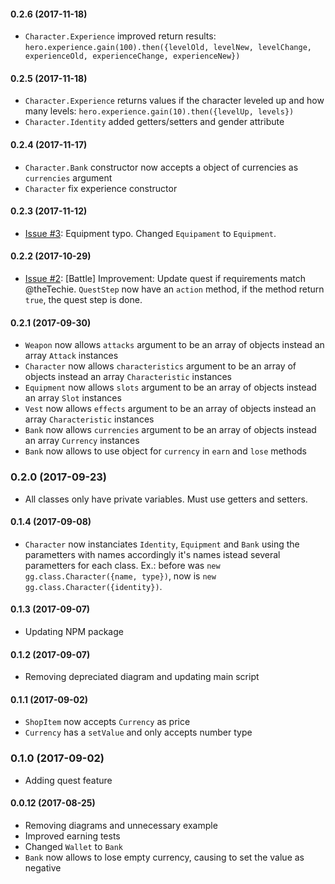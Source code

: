 #### 0.2.6 (2017-11-18)

- `Character.Experience` improved return results: `hero.experience.gain(100).then({levelOld, levelNew, levelChange, experienceOld, experienceChange, experienceNew})`

#### 0.2.5 (2017-11-18)

- `Character.Experience` returns values if the character leveled up and how many levels: `hero.experience.gain(10).then({levelUp, levels})`
- `Character.Identity` added getters/setters and gender attribute

#### 0.2.4 (2017-11-17)

- `Character.Bank` constructor now accepts a object of currencies as `currencies` argument
- `Character` fix experience constructor

#### 0.2.3 (2017-11-12)

- [Issue #3](https://github.com/generic-game/generic-game/issues/2): Equipment typo. Changed `Equipament` to `Equipment`.

#### 0.2.2 (2017-10-29)

- [Issue #2](https://github.com/generic-game/generic-game/issues/2): [Battle] Improvement: Update quest if requirements match @theTechie. `QuestStep` now have an `action` method, if the method return `true`, the quest step is done.

#### 0.2.1 (2017-09-30)

- `Weapon` now allows `attacks` argument to be an array of objects instead an array `Attack` instances
- `Character` now allows `characteristics` argument to be an array of objects instead an array `Characteristic` instances
- `Equipment` now allows `slots` argument to be an array of objects instead an array `Slot` instances
- `Vest` now allows `effects` argument to be an array of objects instead an array `Characteristic` instances
- `Bank` now allows `currencies` argument to be an array of objects instead an array `Currency` instances
- `Bank` now allows to use object for `currency` in `earn` and `lose` methods

### 0.2.0 (2017-09-23)

- All classes only have private variables. Must use getters and setters.

#### 0.1.4 (2017-09-08)

- `Character` now instanciates `Identity`, `Equipment` and `Bank` using the
parametters with names accordingly it's names istead several parametters for
each class. Ex.: before was `new gg.class.Character({name, type})`, now is
`new gg.class.Character({identity})`.

#### 0.1.3 (2017-09-07)

- Updating NPM package

#### 0.1.2 (2017-09-07)

- Removing depreciated diagram and updating main script

#### 0.1.1 (2017-09-02)

- `ShopItem` now accepts `Currency` as price
- `Currency` has a `setValue` and only accepts number type

### 0.1.0 (2017-09-02)

- Adding quest feature

#### 0.0.12 (2017-08-25)

- Removing diagrams and unnecessary example
- Improved earning tests
- Changed `Wallet` to `Bank`
- `Bank` now allows to lose empty currency, causing to set the value as negative
